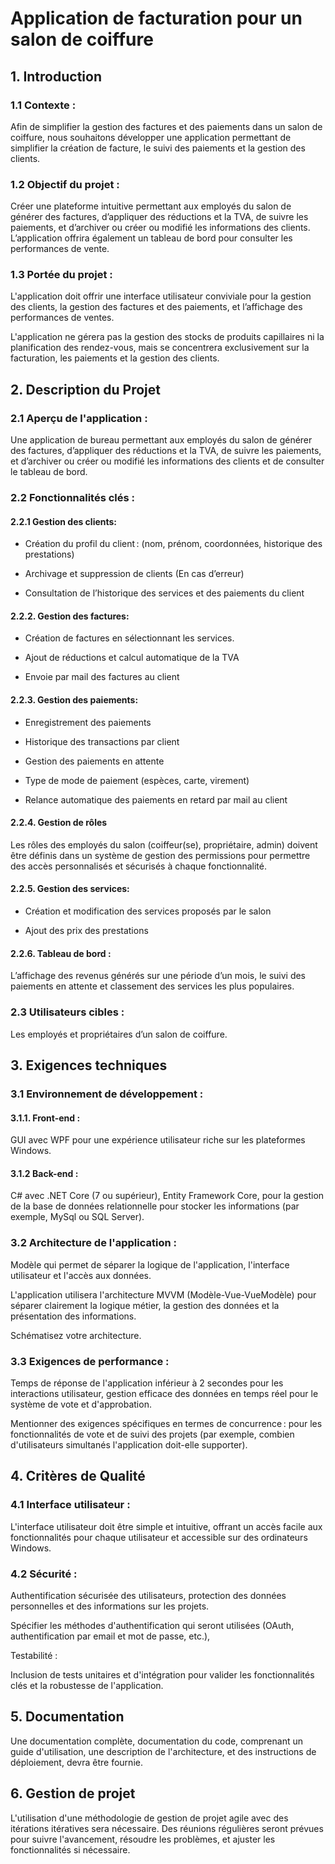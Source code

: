 # Application de facturation pour un salon de coiffure 

 

## 1. Introduction 

 ### 1.1 Contexte :  

Afin de simplifier la gestion des factures et des paiements dans un salon de coiffure, nous souhaitons développer une application permettant de simplifier la création de facture, le suivi des paiements et la gestion des clients. 

### 1.2 Objectif du projet :  

Créer une plateforme intuitive permettant aux employés du salon de générer des factures, d’appliquer des réductions et la TVA, de suivre les paiements, et d’archiver ou créer ou modifié les informations des clients. L’application offrira également un tableau de bord pour consulter les performances de vente.  

### 1.3 Portée du projet :  

L'application doit offrir une interface utilisateur conviviale pour la gestion des clients, la gestion des factures et des paiements, et l’affichage des performances de ventes. 

L'application ne gérera pas la gestion des stocks de produits capillaires ni la planification des rendez-vous, mais se concentrera exclusivement sur la facturation, les paiements et la gestion des clients. 

## 2. Description du Projet 

### 2.1 Aperçu de l'application :  

Une application de bureau permettant aux employés du salon de générer des factures, d’appliquer des réductions et la TVA, de suivre les paiements, et d’archiver ou créer ou modifié les informations des clients et de consulter le tableau de bord. 

### 2.2 Fonctionnalités clés : 

#### 2.2.1 Gestion des clients:  

- Création du profil du client : (nom, prénom, coordonnées, historique des prestations) 

- Archivage et suppression de clients (En cas d’erreur) 

- Consultation de l’historique des services et des paiements du client  

#### 2.2.2. Gestion des factures:  

- Création de factures en sélectionnant les services.  

- Ajout de réductions et calcul automatique de la TVA 

- Envoie par mail des factures au client 

#### 2.2.3. Gestion des paiements:  

- Enregistrement des paiements  

- Historique des transactions par client 

- Gestion des paiements en attente  

- Type de mode de paiement (espèces, carte, virement) 

- Relance automatique des paiements en retard par mail au client  

#### 2.2.4. Gestion de rôles 

Les rôles des employés du salon (coiffeur(se), propriétaire, admin) doivent être définis dans un système de gestion des permissions pour permettre des accès personnalisés et sécurisés à chaque fonctionnalité. 

#### 2.2.5. Gestion des services:  

- Création et modification des services proposés par le salon 

- Ajout des prix des prestations 

#### 2.2.6. Tableau de bord :  

L’affichage des revenus générés sur une période d’un mois, le suivi des paiements en attente et classement des services les plus populaires. 

### 2.3 Utilisateurs cibles :  

Les employés et propriétaires d’un salon de coiffure.  

## 3. Exigences techniques 

### 3.1 Environnement de développement : 

#### 3.1.1. Front-end :  

GUI avec WPF pour une expérience utilisateur riche sur les plateformes Windows. 

#### 3.1.2 Back-end :  

C# avec .NET Core (7 ou supérieur), Entity Framework Core, pour la gestion de la base de données relationnelle pour stocker les informations (par exemple, MySql ou SQL Server). 

### 3.2 Architecture de l'application :  

Modèle qui permet de séparer la logique de l'application, l'interface utilisateur et l'accès aux données.  

L'application utilisera l'architecture MVVM (Modèle-Vue-VueModèle) pour séparer clairement la logique métier, la gestion des données et la présentation des informations. 

Schématisez votre architecture. 

### 3.3 Exigences de performance :  

Temps de réponse de l'application inférieur à 2 secondes pour les interactions utilisateur, gestion efficace des données en temps réel pour le système de vote et d'approbation. 

Mentionner des exigences spécifiques en termes de concurrence : pour les fonctionnalités de vote et de suivi des projets (par exemple, combien d'utilisateurs simultanés l'application doit-elle supporter). 

## 4. Critères de Qualité 

### 4.1 Interface utilisateur :  

L'interface utilisateur doit être simple et intuitive, offrant un accès facile aux fonctionnalités pour chaque utilisateur et accessible sur des ordinateurs Windows. 

### 4.2 Sécurité :  

Authentification sécurisée des utilisateurs, protection des données personnelles et des informations sur les projets. 

Spécifier les méthodes d'authentification qui seront utilisées (OAuth, authentification par email et mot de passe, etc.), 

Testabilité :  

Inclusion de tests unitaires et d'intégration pour valider les fonctionnalités clés et la robustesse de l'application. 

## 5. Documentation 

Une documentation complète, documentation du code, comprenant un guide d'utilisation, une description de l'architecture, et des instructions de déploiement, devra être fournie. 

## 6. Gestion de projet 

L'utilisation d'une méthodologie de gestion de projet agile avec des itérations itératives sera nécessaire. Des réunions régulières seront prévues pour suivre l'avancement, résoudre les problèmes, et ajuster les fonctionnalités si nécessaire.
 
 

 
